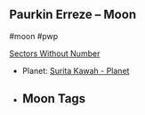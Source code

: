 ## Paurkin Erreze &ndash; Moon

#moon #pwp

[Sectors Without Number](https://sectorswithoutnumber.com/sector/bfDcBzTtgpeyLUfwzjio/moon/DCLryZfYcaMnujgvaCyK)

- Planet: [Surita Kawah - Planet](../../../Gaming/StarsWithoutNumber/PiratesWithoutPlunder/Surita%20Kawah%20-%20Planet.md)

- Moon Tags
	- 
